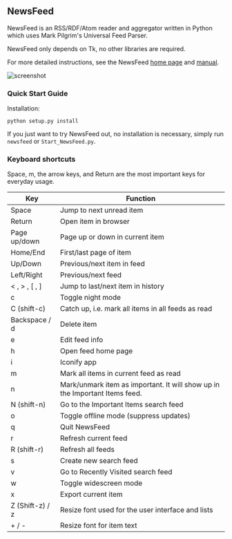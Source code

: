 ## NewsFeed

NewsFeed is an RSS/RDF/Atom reader and aggregator written in Python
which uses Mark Pilgrim's Universal Feed Parser.

NewsFeed only depends on Tk, no other libraries are required.

For more detailed instructions, see the NewsFeed [home page](http://mdoege.github.io/3NewsFeed/) and [manual](http://mdoege.github.io/3NewsFeed/README.html).

![screenshot](https://github.com/mdoege/3NewsFeed/raw/master/newsfeed.png "NewsFeed screenshot")

### Quick Start Guide

Installation:

`python setup.py install`

If you just want to try NewsFeed out, no installation is necessary, simply run `newsfeed` or `Start_NewsFeed.py`.

### Keyboard shortcuts

Space, m, the arrow keys, and Return are the most important keys for everyday usage.

| Key | Function
| --- | ---
| Space | Jump to next unread item
| Return | Open item in browser
| Page up/down | Page up or down in current item
| Home/End | First/last page of item
| Up/Down | Previous/next item in feed
| Left/Right | Previous/next feed
| &lt; , &gt; , [ , ] |  Jump to last/next item in history
| c | Toggle night mode
| C (shift-c) | Catch up, i.e. mark all items in all feeds as read
| Backspace / d | Delete item
| e | Edit feed info
| h | Open feed home page
| i | Iconify app
| m | Mark all items in current feed as read
| n | Mark/unmark item as important. It will show up in the Important Items feed.
| N (shift-n) | Go to the Important Items search feed
| o | Toggle offline mode (suppress updates)
| q | Quit NewsFeed
| r | Refresh current feed
| R (shift-r) | Refresh all feeds
| s | Create new search feed
| v | Go to Recently Visited search feed
| w | Toggle widescreen mode
| x | Export current item
| Z (Shift-z) / z | Resize font used for the user interface and lists
| + / - | Resize font for item text
